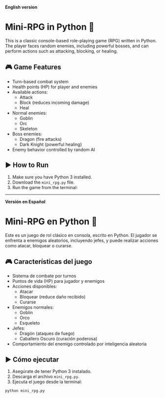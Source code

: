 **English version**
# Mini-RPG in Python 🐉

This is a classic console-based role-playing game (RPG) written in Python. The player faces random enemies, including powerful bosses, and can perform actions such as attacking, blocking, or healing.

## 🎮 Game Features

- Turn-based combat system
- Health points (HP) for player and enemies
- Available actions:
  - Attack
  - Block (reduces incoming damage)
  - Heal
- Normal enemies:
  - Goblin
  - Orc
  - Skeleton
- Boss enemies:
  - Dragon (fire attacks)
  - Dark Knight (powerful healing)
- Enemy behavior controlled by random AI

## ▶️ How to Run

1. Make sure you have Python 3 installed.
2. Download the `mini_rpg.py` file.
3. Run the game from the terminal:

---

**Versión en Español**

# Mini-RPG en Python 🐉

Este es un juego de rol clásico en consola, escrito en Python. El jugador se enfrenta a enemigos aleatorios, incluyendo jefes, y puede realizar acciones como atacar, bloquear o curarse.

## 🎮 Características del juego

- Sistema de combate por turnos
- Puntos de vida (HP) para jugador y enemigos
- Acciones disponibles:
  - Atacar
  - Bloquear (reduce daño recibido)
  - Curarse
- Enemigos normales:
  - Goblin
  - Orco
  - Esqueleto
- Jefes:
  - Dragón (ataques de fuego)
  - Caballero Oscuro (curación poderosa)
- Comportamiento del enemigo controlado por inteligencia aleatoria

## ▶️ Cómo ejecutar

1. Asegúrate de tener Python 3 instalado.
2. Descarga el archivo `mini_rpg.py`.
3. Ejecuta el juego desde la terminal:

```bash
python mini_rpg.py
